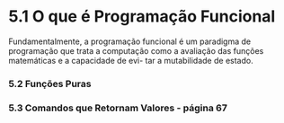 # 5.1 O que é Programação Funcional

Fundamentalmente, a programação funcional é um paradigma de programação que
trata a computação como a avaliação das funções matemáticas e a capacidade de evi-
tar a mutabilidade de estado.

### 5.2 Funções Puras
### 5.3 Comandos que Retornam Valores - página 67